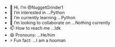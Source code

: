 - 👋 Hi, I’m @NuggetGrinder1
- 👀 I’m interested in ...Python
- 🌱 I’m currently learning ...Python
- 💞️ I’m looking to collaborate on ...Nothing currently
- 📫 How to reach me ...Idk
- 😄 Pronouns: ...He/him
- ⚡ Fun fact: ...I am a hooman

<!---
NuggetGrinder1/NuggetGrinder1 is a ✨ special ✨ repository because its `README.md` (this file) appears on your GitHub profile.
You can click the Preview link to take a look at your changes.
--->
